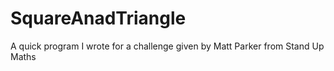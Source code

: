 # SquareAnadTriangle

A quick program I wrote for a challenge given by Matt Parker from Stand Up Maths
